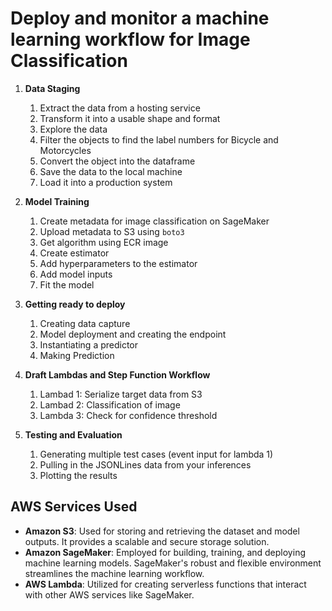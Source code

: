# Deploy and monitor a machine learning workflow for Image Classification

1. __Data Staging__
    1. Extract the data from a hosting service
    2. Transform it into a usable shape and format
    3. Explore the data
    4. Filter the objects to find the label numbers for Bicycle and Motorcycles
    5. Convert the object into the dataframe
    6. Save the data to the local machine
    7. Load it into a production system
    
2. __Model Training__
    1. Create metadata for image classification on SageMaker
    2. Upload metadata to S3 using `boto3`
    3. Get algorithm using ECR image
    4. Create estimator
    5. Add hyperparameters to the estimator
    6. Add model inputs
    7. Fit the model

3. __Getting ready to deploy__
    1. Creating data capture
    2. Model deployment and creating the endpoint
    3. Instantiating a predictor
    4. Making Prediction
    
4. __Draft Lambdas and Step Function Workflow__
    1. Lambad 1: Serialize target data from S3
    2. Lambad 2: Classification of image
    3. Lambda 3: Check for confidence threshold
    
5. __Testing and Evaluation__
    1. Generating multiple test cases (event input for lambda 1)
    2. Pulling in the JSONLines data from your inferences
    3. Plotting the results


## AWS Services Used

- **Amazon S3**: Used for storing and retrieving the dataset and model outputs. It provides a scalable and secure storage solution.
- **Amazon SageMaker**: Employed for building, training, and deploying machine learning models. SageMaker's robust and flexible environment streamlines the machine learning workflow.
- **AWS Lambda**: Utilized for creating serverless functions that interact with other AWS services like SageMaker.
